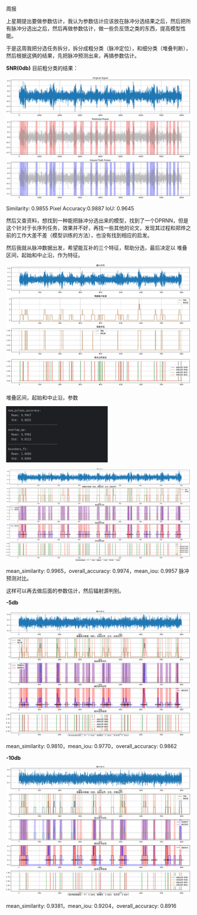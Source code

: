 周报

上星期提出要做参数估计，我认为参数估计应该放在脉冲分选结果之后，然后把所有脉冲分选出之后，然后再做参数估计，做一些负反馈之类的东西，提高模型性能。

于是这周我把分选任务拆分，拆分成粗分类（脉冲定位），和细分类（堆叠判断），然后根据这俩的结果，先把脉冲预测出来，再搞参数估计。

**SNR(0db)**  目前粗分类的结果：

![{75DEC979-86A1-4A23-A4D8-3621901CBE7C}](./images/%7B75DEC979-86A1-4A23-A4D8-3621901CBE7C%7D-1743428161080-2.png)

Similarity:    0.9855
Pixel Accuracy:0.9887
IoU:           0.9645

然后又查资料，想找到一种能把脉冲分选出来的模型，找到了一个DPRNN，但是这个针对于长序列任务，效果并不好，再找一些其他的论文，发现其过程和郑烨之前的工作大差不差（模型训练的方法），也没有找到相应的启发。

然后我就从脉冲数据出发，希望能互补的三个特征，帮助分选，最后决定以 堆叠区间，起始和中止沿，作为特征。

![{722C8593-24CE-462D-B5B6-576AD56C3DCD}](./images/%7B722C8593-24CE-462D-B5B6-576AD56C3DCD%7D.png)

堆叠区间，起始和中止沿，参数

<img src="./images/%7B8D2BC943-16AD-42B8-BF40-BDCEF753FAF5%7D-1743429804514-12.png" alt="{8D2BC943-16AD-42B8-BF40-BDCEF753FAF5}" style="zoom: 50%;" />





![{767342D9-3CE8-4BB1-89E5-1019497C6271}](./images/%7B767342D9-3CE8-4BB1-89E5-1019497C6271%7D-1743431158999-2.png)

mean_similarity: 0.9965，overall_accuracy: 0.9974，mean_iou: 0.9957  脉冲预测对比。

这样可以再去做后面的参数估计，然后辐射源判别。



**-5db**

![e37d8ba8133312a8dbf623b0bf353d4](./images/e37d8ba8133312a8dbf623b0bf353d4.png)

mean_similarity: 0.9810，mean_iou: 0.9770，overall_accuracy: 0.9862



**-10db**

![{52D03C19-9C1B-4A86-96B2-DE4490E417A1}](./images/%7B52D03C19-9C1B-4A86-96B2-DE4490E417A1%7D-1743473927441-3.png)

mean_similarity: 0.9381，mean_iou: 0.9204，overall_accuracy: 0.8916
